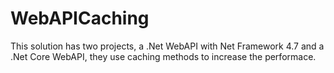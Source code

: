 # WebAPICaching

This solution has two projects, a .Net WebAPI with Net Framework 4.7 and a .Net Core WebAPI, they use caching methods to increase the performace.
